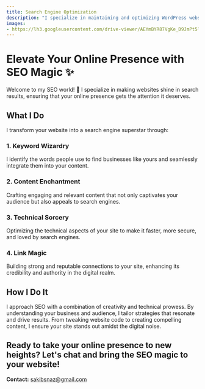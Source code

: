 ```yaml
---
title: Search Engine Optimization
description: "I specialize in maintaining and optimizing WordPress websites, ensuring they stay secure, up-to-date, and perform at their best. Your hassle-free WordPress experience starts here."
images: 
- https://lh3.googleusercontent.com/drive-viewer/AEYmBYR87VgKe_D9JmPt5l7EL2mPNCY4U4scZW77z60s04gbXPuC9Y5P0mJkBHJ3y5MkL-XkT7oYIyLKiZpSnF4XP53BFrx85Q=s1600
---
```

# Elevate Your Online Presence with SEO Magic ✨

Welcome to my SEO world! 🚀 I specialize in making websites shine in search results, ensuring that your online presence gets the attention it deserves.

## What I Do

I transform your website into a search engine superstar through:

### 1. Keyword Wizardry
I identify the words people use to find businesses like yours and seamlessly integrate them into your content.

### 2. Content Enchantment
Crafting engaging and relevant content that not only captivates your audience but also appeals to search engines.

### 3. Technical Sorcery
Optimizing the technical aspects of your site to make it faster, more secure, and loved by search engines.

### 4. Link Magic
Building strong and reputable connections to your site, enhancing its credibility and authority in the digital realm.

## How I Do It

I approach SEO with a combination of creativity and technical prowess. By understanding your business and audience, I tailor strategies that resonate and drive results. From tweaking website code to creating compelling content, I ensure your site stands out amidst the digital noise.

Ready to take your online presence to new heights? Let's chat and bring the SEO magic to your website!
---

**Contact:**
sakibsnaz@gmail.com
